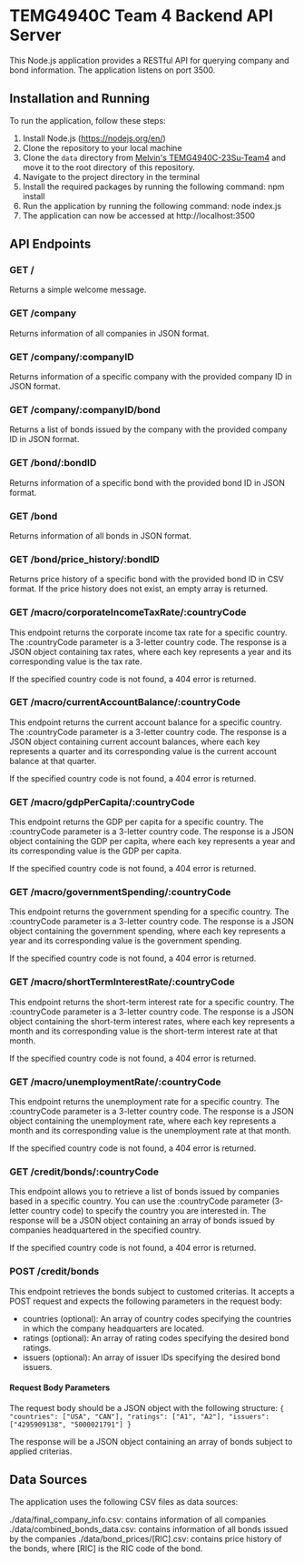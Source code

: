 # TEMG4940C Team 4 Backend API Server

This Node.js application provides a RESTful API for querying company and bond information. The application listens on port 3500.

## Installation and Running
To run the application, follow these steps:

1. Install Node.js (https://nodejs.org/en/)
2. Clone the repository to your local machine
3. Clone the `data` directory from [Melvin's TEMG4940C-23Su-Team4](https://github.com/mt1516/TEMG4940C-23Su-Team4) and move it to the root directory of this repository.
4. Navigate to the project directory in the terminal
5. Install the required packages by running the following command: npm install
6. Run the application by running the following command: node index.js
7. The application can now be accessed at http://localhost:3500

## API Endpoints

### GET /
Returns a simple welcome message.

### GET /company
Returns information of all companies in JSON format.

### GET /company/:companyID
Returns information of a specific company with the provided company ID in JSON format.

### GET /company/:companyID/bond
Returns a list of bonds issued by the company with the provided company ID in JSON format.

### GET /bond/:bondID
Returns information of a specific bond with the provided bond ID in JSON format.

### GET /bond
Returns information of all bonds in JSON format.

### GET /bond/price_history/:bondID
Returns price history of a specific bond with the provided bond ID in CSV format. If the price history does not exist, an empty array is returned.

### GET /macro/corporateIncomeTaxRate/:countryCode
This endpoint returns the corporate income tax rate for a specific country. The :countryCode parameter is a 3-letter country code. The response is a JSON object containing tax rates, where each key represents a year and its corresponding value is the tax rate.

If the specified country code is not found, a 404 error is returned.

### GET /macro/currentAccountBalance/:countryCode
This endpoint returns the current account balance for a specific country. The :countryCode parameter is a 3-letter country code.  The response is a JSON object containing current account balances, where each key represents a quarter and its corresponding value is the current account balance at that quarter.

If the specified country code is not found, a 404 error is returned.

### GET /macro/gdpPerCapita/:countryCode
This endpoint returns the GDP per capita for a specific country. The :countryCode parameter is a 3-letter country code. The response is a JSON object containing the GDP per capita, where each key represents a year and its corresponding value is the GDP per capita.

If the specified country code is not found, a 404 error is returned.

### GET /macro/governmentSpending/:countryCode
This endpoint returns the government spending for a specific country. The :countryCode parameter is a 3-letter country code. The response is a JSON object containing the government spending, where each key represents a year and its corresponding value is the government spending.

If the specified country code is not found, a 404 error is returned.

### GET /macro/shortTermInterestRate/:countryCode
This endpoint returns the short-term interest rate for a specific country. The :countryCode parameter is a 3-letter country code. The response is a JSON object containing the short-term interest rates, where each key represents a month and its corresponding value is the short-term interest rate at that month.

If the specified country code is not found, a 404 error is returned.

### GET /macro/unemploymentRate/:countryCode
This endpoint returns the unemployment rate for a specific country. The :countryCode parameter is a 3-letter country code. The response is a JSON object containing the unemployment rate, where each key represents a month and its corresponding value is the unemployment rate at that month.

If the specified country code is not found, a 404 error is returned.

### GET /credit/bonds/:countryCode
This endpoint allows you to retrieve a list of bonds issued by companies based in a specific country. You can use the :countryCode parameter (3-letter country code) to specify the country you are interested in. The response will be a JSON object containing an array of bonds issued by companies headquartered in the specified country.

If the specified country code is not found, a 404 error is returned.

### POST /credit/bonds
This endpoint retrieves the bonds subject to customed criterias. It accepts a POST request and expects the following parameters in the request body:

 - countries (optional): An array of country codes specifying the countries in which the company headquarters are located.
 - ratings (optional): An array of rating codes specifying the desired bond ratings.
 - issuers (optional): An array of issuer IDs specifying the desired bond issuers.

#### Request Body Parameters
The request body should be a JSON object with the following structure:
`{
    "countries": ["USA", "CAN"],
    "ratings": ["A1", "A2"],
    "issuers": ["4295909138", "5000021791"]
}`

The response will be a JSON object containing an array of bonds subject to applied criterias.


## Data Sources
The application uses the following CSV files as data sources:

./data/final_company_info.csv: contains information of all companies
./data/combined_bonds_data.csv: contains information of all bonds issued by the companies
./data/bond_prices/[RIC].csv: contains price history of the bonds, where [RIC] is the RIC code of the bond.